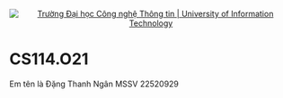 <p align="center">
  <a href="https://www.uit.edu.vn/" title="Trường Đại học Công nghệ Thông tin" style="border: 5;">
    <img src="https://i.ibb.co/P6S9Chm/banner-uit.png" alt="Trường Đại học Công nghệ Thông tin | University of Information Technology">
  </a>
</p>

# CS114.O21
Em tên là Đặng Thanh Ngân 
MSSV 22520929
